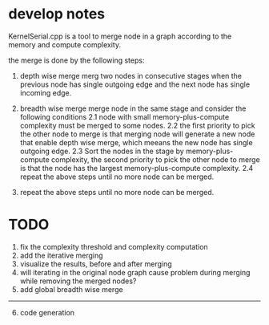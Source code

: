 # develop notes

KernelSerial.cpp is a tool to merge node in a graph according to the memory and compute complexity. 

the merge is done by the following steps:

1. depth wise merge
merg two nodes in consecutive stages when the previous node has single outgoing edge and the next node has single incoming edge. 

2. breadth wise merge
merge node in the same stage and consider the following conditions
    2.1 node with small memory-plus-compute complexity must be merged to some nodes.
    2.2 the first priority to pick the other node to merge is that merging node will generate a new node that enable depth wise merge, which meeans the new node has single outgoing edge.
    2.3 Sort the nodes in the stage by memory-plus-compute complexity, the second priority to pick the other node to merge is that the node has the largest memory-plus-compute complexity. 
    2.4 repeat the above steps until no more node can be merged. 
 

3. repeat the above steps until no more node can be merged. 


# TODO

1. fix the complexity threshold and complexity computation
2. add the iterative merging
3. visualize the results, before and after merging
4. will iterating in the original node graph cause problem during merging while removing the merged nodes?
5. add global breadth wise merge
---------------------
6. code generation